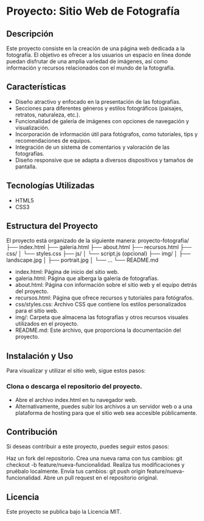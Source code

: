 # Proyecto: Sitio Web de Fotografía
## Descripción
Este proyecto consiste en la creación de una página web dedicada a la fotografía. El objetivo es ofrecer a los usuarios un espacio en línea donde puedan disfrutar de una amplia variedad de imágenes, así como información y recursos relacionados con el mundo de la fotografía.

## Características
- Diseño atractivo y enfocado en la presentación de las fotografías.
- Secciones para diferentes géneros y estilos fotográficos (paisajes, retratos, naturaleza, etc.).
- Funcionalidad de galería de imágenes con opciones de navegación y visualización.
- Incorporación de información útil para fotógrafos, como tutoriales, tips y recomendaciones de equipos.
- Integración de un sistema de comentarios y valoración de las fotografías.
- Diseño responsive que se adapta a diversos dispositivos y tamaños de pantalla.
## Tecnologías Utilizadas
- HTML5
- CSS3
## Estructura del Proyecto
El proyecto está organizado de la siguiente manera:
proyecto-fotografia/
├── index.html
├── galeria.html
├── about.html
├── recursos.html
├── css/
│   └── styles.css
├── js/
│   └── script.js (opcional)
├── img/
│   ├── landscape.jpg
│   ├── portrait.jpg
│   └── ...
└── README.md
- index.html: Página de inicio del sitio web.
- galeria.html: Página que alberga la galería de fotografías.
- about.html: Página con información sobre el sitio web y el equipo detrás del proyecto.
- recursos.html: Página que ofrece recursos y tutoriales para fotógrafos.
- css/styles.css: Archivo CSS que contiene los estilos personalizados para el sitio web.
- img/: Carpeta que almacena las fotografías y otros recursos visuales utilizados en el proyecto.
- README.md: Este archivo, que proporciona la documentación del proyecto.
## Instalación y Uso
Para visualizar y utilizar el sitio web, sigue estos pasos:

### Clona o descarga el repositorio del proyecto.
- Abre el archivo index.html en tu navegador web.
- Alternativamente, puedes subir los archivos a un servidor web o a una plataforma de hosting para que el sitio web sea accesible públicamente.

## Contribución
Si deseas contribuir a este proyecto, puedes seguir estos pasos:

Haz un fork del repositorio.
Crea una nueva rama con tus cambios: git checkout -b feature/nueva-funcionalidad.
Realiza tus modificaciones y pruébalo localmente.
Envía tus cambios: git push origin feature/nueva-funcionalidad.
Abre un pull request en el repositorio original.
## Licencia
Este proyecto se publica bajo la Licencia MIT.
